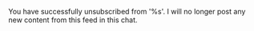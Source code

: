You have successfully unsubscribed from '%s'. I will no longer post any new
content from this feed in this chat.
